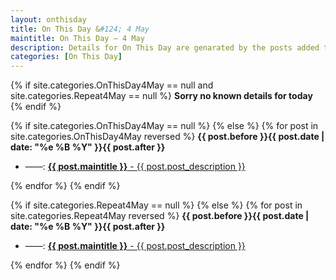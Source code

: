 ```yaml
---
layout: onthisday
title: On This Day &#124; 4 May
maintitle: On This Day — 4 May
description: Details for On This Day are genarated by the posts added to the website so the content is subject to changes/updates over time.
categories: [On This Day]
---
```


{% if site.categories.OnThisDay4May == null and site.categories.Repeat4May == null %}
<strong>Sorry no known details for today</strong>
{% endif %}

{% if site.categories.OnThisDay4May == null %}
{% else %}
{% for post in site.categories.OnThisDay4May reversed %}
<strong>{{ post.before }}{{ post.date | date: "%e %B %Y" }}{{ post.after }}</strong>
<ul>
<li> ——: <a href="{{ post.url }}"><strong>{{ post.maintitle }}</strong> - {{ post.post_description }}</a></li>
</ul>
{% endfor %}
{% endif %}

{% if site.categories.Repeat4May == null %}
{% else %}
{% for post in site.categories.Repeat4May reversed %}
<strong>{{ post.before }}{{ post.date | date: "%e %B %Y" }}{{ post.after }}</strong>
<ul>
<li> ——: <a href="{{ post.url }}"><strong>{{ post.maintitle }}</strong> - {{ post.post_description }}</a></li>
</ul>
{% endfor %}
{% endif %}
